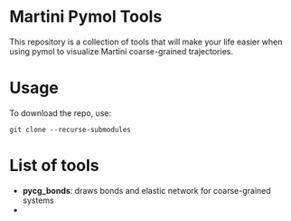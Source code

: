 # Martini Pymol Tools

This repository is a collection of tools that will make your life easier
when using pymol to visualize Martini coarse-grained trajectories.

# Usage

To download the repo, use:

`git clone --recurse-submodules`

# List of tools

- **pycg_bonds**: draws bonds and elastic network for coarse-grained systems
- 